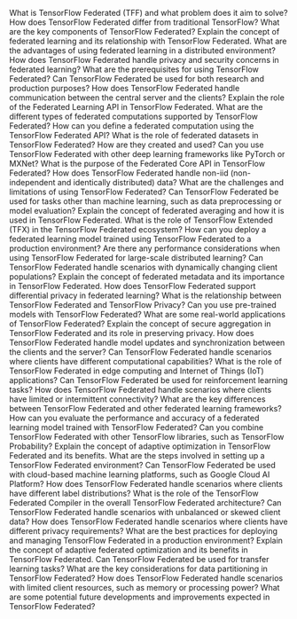 What is TensorFlow Federated (TFF) and what problem does it aim to solve?
How does TensorFlow Federated differ from traditional TensorFlow?
What are the key components of TensorFlow Federated?
Explain the concept of federated learning and its relationship with TensorFlow Federated.
What are the advantages of using federated learning in a distributed environment?
How does TensorFlow Federated handle privacy and security concerns in federated learning?
What are the prerequisites for using TensorFlow Federated?
Can TensorFlow Federated be used for both research and production purposes?
How does TensorFlow Federated handle communication between the central server and the clients?
Explain the role of the Federated Learning API in TensorFlow Federated.
What are the different types of federated computations supported by TensorFlow Federated?
How can you define a federated computation using the TensorFlow Federated API?
What is the role of federated datasets in TensorFlow Federated? How are they created and used?
Can you use TensorFlow Federated with other deep learning frameworks like PyTorch or MXNet?
What is the purpose of the Federated Core API in TensorFlow Federated?
How does TensorFlow Federated handle non-iid (non-independent and identically distributed) data?
What are the challenges and limitations of using TensorFlow Federated?
Can TensorFlow Federated be used for tasks other than machine learning, such as data preprocessing or model evaluation?
Explain the concept of federated averaging and how it is used in TensorFlow Federated.
What is the role of TensorFlow Extended (TFX) in the TensorFlow Federated ecosystem?
How can you deploy a federated learning model trained using TensorFlow Federated to a production environment?
Are there any performance considerations when using TensorFlow Federated for large-scale distributed learning?
Can TensorFlow Federated handle scenarios with dynamically changing client populations?
Explain the concept of federated metadata and its importance in TensorFlow Federated.
How does TensorFlow Federated support differential privacy in federated learning?
What is the relationship between TensorFlow Federated and TensorFlow Privacy?
Can you use pre-trained models with TensorFlow Federated?
What are some real-world applications of TensorFlow Federated?
Explain the concept of secure aggregation in TensorFlow Federated and its role in preserving privacy.
How does TensorFlow Federated handle model updates and synchronization between the clients and the server?
Can TensorFlow Federated handle scenarios where clients have different computational capabilities?
What is the role of TensorFlow Federated in edge computing and Internet of Things (IoT) applications?
Can TensorFlow Federated be used for reinforcement learning tasks?
How does TensorFlow Federated handle scenarios where clients have limited or intermittent connectivity?
What are the key differences between TensorFlow Federated and other federated learning frameworks?
How can you evaluate the performance and accuracy of a federated learning model trained with TensorFlow Federated?
Can you combine TensorFlow Federated with other TensorFlow libraries, such as TensorFlow Probability?
Explain the concept of adaptive optimization in TensorFlow Federated and its benefits.
What are the steps involved in setting up a TensorFlow Federated environment?
Can TensorFlow Federated be used with cloud-based machine learning platforms, such as Google Cloud AI Platform?
How does TensorFlow Federated handle scenarios where clients have different label distributions?
What is the role of the TensorFlow Federated Compiler in the overall TensorFlow Federated architecture?
Can TensorFlow Federated handle scenarios with unbalanced or skewed client data?
How does TensorFlow Federated handle scenarios where clients have different privacy requirements?
What are the best practices for deploying and managing TensorFlow Federated in a production environment?
Explain the concept of adaptive federated optimization and its benefits in TensorFlow Federated.
Can TensorFlow Federated be used for transfer learning tasks?
What are the key considerations for data partitioning in TensorFlow Federated?
How does TensorFlow Federated handle scenarios with limited client resources, such as memory or processing power?
What are some potential future developments and improvements expected in TensorFlow Federated?